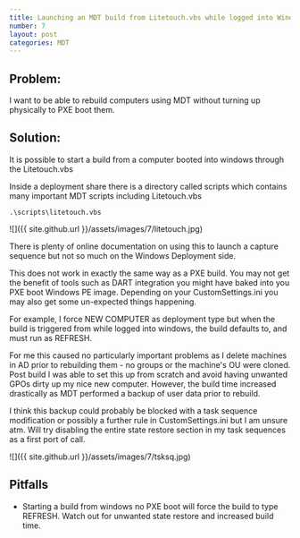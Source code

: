 ```yaml
---
title: Launching an MDT build from Litetouch.vbs while logged into Windows
number: 7
layout: post
categories: MDT
---
```


## Problem:
I want to be able to rebuild computers using MDT without turning up physically to PXE boot them.

## Solution:

It is possible to start a build from a computer booted into windows through the Litetouch.vbs

Inside a deployment share there is a directory called scripts which contains many important MDT scripts including Litetouch.vbs

    .\scripts\litetouch.vbs

![]({{ site.github.url }}/assets/images/7/litetouch.jpg)

There is plenty of online documentation on using this to launch a capture sequence but not so much on the Windows Deployment side.

This does not work in exactly the same way as a PXE build.  You may not get the benefit of tools such as DART integration you might have baked into you PXE boot Windows PE image.  Depending on your CustomSettings.ini you may also get some un-expected things happening.

For example, I force NEW COMPUTER as deployment type but when the build is triggered from while logged into windows, the build defaults to, and must run as REFRESH.

For me this caused no particularly important problems as I delete machines in AD prior to rebuilding them - no groups or the machine's OU were cloned.  Post build I was able to set this up from scratch and avoid having unwanted GPOs dirty up my nice new computer.  However, the build time increased drastically as MDT performed a backup of user data prior to rebuild.

I think this backup could probably be blocked with a task sequence modification or possibly a further rule in CustomSettings.ini but I am unsure atm.  Will try disabling the entire state restore section in my task sequences as a first port of call.

![]({{ site.github.url }}/assets/images/7/tsksq.jpg)

## Pitfalls

  - Starting a build from windows no PXE boot will force the build to type REFRESH.  Watch out for unwanted state restore and increased build time.
